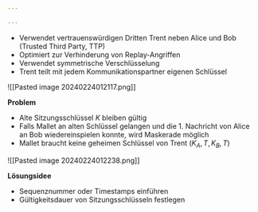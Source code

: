 ```yaml
---

---
```


- Verwendet vertrauenswürdigen Dritten Trent neben Alice und Bob (Trusted Third Party, TTP) 
- Optimiert zur Verhinderung von Replay-Angriffen 
- Verwendet symmetrische Verschlüsselung 
- Trent teilt mit jedem Kommunikationspartner eigenen Schlüssel

![[Pasted image 20240224012117.png]]

**Problem**
- Alte Sitzungsschlüssel $K$ bleiben gültig 
- Falls Mallet an alten Schlüssel gelangen und die 1. Nachricht von Alice an Bob wiedereinspielen konnte, wird Maskerade möglich 
- Mallet braucht keine geheimen Schlüssel von Trent $(K_A,T, K_B,T)$ 

![[Pasted image 20240224012238.png]]

**Lösungsidee**
- Sequenznummer oder Timestamps einführen 
- Gültigkeitsdauer von Sitzungsschlüsseln festlegen
